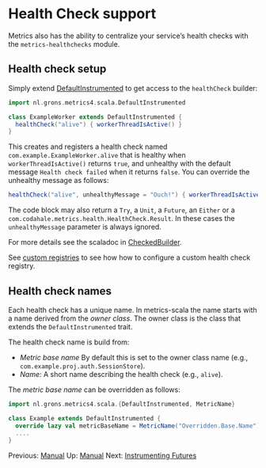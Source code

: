 # Health Check support

Metrics also has the ability to centralize your service’s health checks with the `metrics-healthchecks` module.

## Health check setup

Simply extend [DefaultInstrumented](/metrics-scala/src/main/scala/nl/grons/metrics4/scala/DefaultInstrumented.scala) to get access
to the `healthCheck` builder:

```scala
import nl.grons.metrics4.scala.DefaultInstrumented

class ExampleWorker extends DefaultInstrumented {
  healthCheck("alive") { workerThreadIsActive() }
}
```

This creates and registers a health check named `com.example.ExampleWorker.alive` that is healthy when
`workerThreadIsActive()` returns `true`, and unhealthy with the default message `Health check failed` when it returns
`false`. You can override the unhealthy message as follows:

```scala
healthCheck("alive", unhealthyMessage = "Ouch!") { workerThreadIsActive() }
```

The code block may also return a `Try`, a `Unit`, a `Future`, an `Either` or a
`com.codahale.metrics.health.HealthCheck.Result`. In these cases the `unhealthyMessage` parameter is
always ignored.

For more details see the scaladoc in [CheckedBuilder](/metrics-scala/src/main/scala/nl/grons/metrics4/scala/CheckedBuilder.scala).

See [custom registries](Manual.md#custom-registries) to see how how to configure a custom health check registry.

## Health check names

Each health check has a unique name. In metrics-scala the name starts with a name derived from the *owner class*.
The owner class is the class that extends the `DefaultInstrumented` trait.

The health check name is build from:

* *Metric base name* By default this is set to the owner class name (e.g., `com.example.proj.auth.SessionStore`).
* *Name:* A short name describing the health check (e.g., `alive`).

The *metric base name* can be overridden as follows:

```scala
import nl.grons.metrics4.scala.{DefaultInstrumented, MetricName}

class Example extends DefaultInstrumented {
  override lazy val metricBaseName = MetricName("Overridden.Base.Name")
  ....
}
```

Previous: [Manual](Manual.md) Up: [Manual](Manual.md) Next: [Instrumenting Futures](Futures.md)
